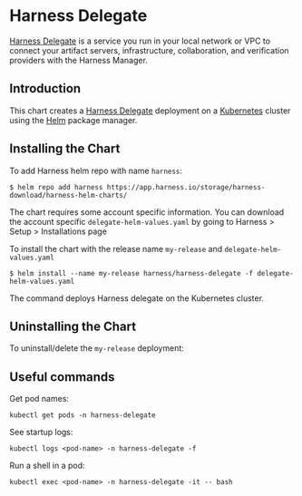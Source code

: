 # Harness Delegate

[Harness Delegate](https://docs.harness.io/article/de9t8iiynt-harness-architecture) is a service you run in your local network or VPC to connect your artifact servers, infrastructure, collaboration, and verification providers with the Harness Manager.

## Introduction

This chart creates a [Harness Delegate](https://docs.harness.io/article/h9tkwmkrm7-delegate-installation) deployment on a [Kubernetes](http://kubernetes.io) cluster using the [Helm](https://helm.sh) package manager.


## Installing the Chart
To add Harness helm repo with name `harness`:

```console
$ helm repo add harness https://app.harness.io/storage/harness-download/harness-helm-charts/
```

The chart requires some account specific information. You can 
download the account specific `delegate-helm-values.yaml` by going to 
Harness > Setup > Installations page

To install the chart with the release name `my-release` and `delegate-helm-values.yaml`

```console
$ helm install --name my-release harness/harness-delegate -f delegate-helm-values.yaml
```
The command deploys Harness delegate on the Kubernetes cluster.


## Uninstalling the Chart

To uninstall/delete the `my-release` deployment:

## Useful commands

Get pod names:

```console
kubectl get pods -n harness-delegate
```

See startup logs:

```console
kubectl logs <pod-name> -n harness-delegate -f
```
Run a shell in a pod:

```console
kubectl exec <pod-name> -n harness-delegate -it -- bash
```
